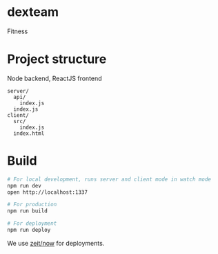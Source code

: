 # dexteam
Fitness 

# Project structure

Node backend, ReactJS frontend

```
server/
  api/
    index.js
  index.js
client/
  src/
    index.js
  index.html
```

# Build 

```bash
# For local development, runs server and client mode in watch mode
npm run dev
open http://localhost:1337

# For production
npm run build

# For deployment
npm run deploy
```

We use [zeit/now](https://zeit.co/now) for deployments.
